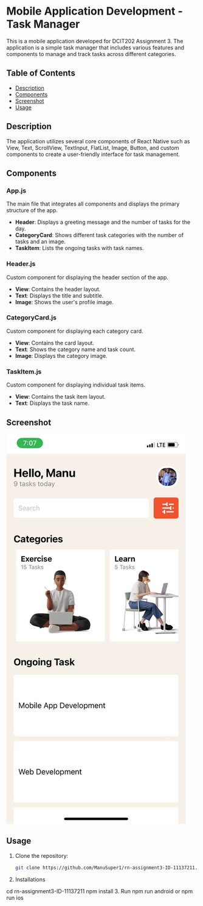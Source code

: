 # Mobile Application Development - Task Manager

This is a mobile application developed for DCIT202 Assignment 3. The application is a simple task manager that includes various features and components to manage and track tasks across different categories.

## Table of Contents

- [Description](#description)
- [Components](#components)
- [Screenshot](#screenshot)
- [Usage](#usage)

## Description

The application utilizes several core components of React Native such as View, Text, ScrollView, TextInput, FlatList, Image, Button, and custom components to create a user-friendly interface for task management.

## Components

### App.js

The main file that integrates all components and displays the primary structure of the app.

- **Header**: Displays a greeting message and the number of tasks for the day.
- **CategoryCard**: Shows different task categories with the number of tasks and an image.
- **TaskItem**: Lists the ongoing tasks with task names.

### Header.js

Custom component for displaying the header section of the app.

- **View**: Contains the header layout.
- **Text**: Displays the title and subtitle.
- **Image**: Shows the user's profile image.

### CategoryCard.js

Custom component for displaying each category card.

- **View**: Contains the card layout.
- **Text**: Shows the category name and task count.
- **Image**: Displays the category image.

### TaskItem.js

Custom component for displaying individual task items.

- **View**: Contains the task item layout.
- **Text**: Displays the task name.

## Screenshot

![App Screenshot](assets/app_interface.png)

## Usage

1. Clone the repository:

   ```bash
   git clone https://github.com/ManuSuper1/rn-assignment3-ID-11137211.git

   ```

2. Installations

cd rn-assignment3-ID-11137211
npm install 3. Run
npm run android or npm run ios
